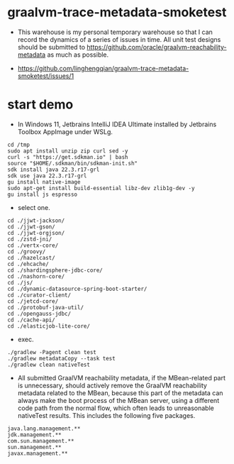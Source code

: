 # graalvm-trace-metadata-smoketest

- This warehouse is my personal temporary warehouse so that I can record the dynamics of a series of issues in time. All
  unit test designs should be submitted to https://github.com/oracle/graalvm-reachability-metadata as much as possible.

- https://github.com/linghengqian/graalvm-trace-metadata-smoketest/issues/1

# start demo

- In Windows 11, Jetbrains IntelliJ IDEA Ultimate installed by Jetbrains Toolbox AppImage under WSLg. 

```shell
cd /tmp
sudo apt install unzip zip curl sed -y
curl -s "https://get.sdkman.io" | bash
source "$HOME/.sdkman/bin/sdkman-init.sh"
sdk install java 22.3.r17-grl
sdk use java 22.3.r17-grl
gu install native-image
sudo apt-get install build-essential libz-dev zlib1g-dev -y
gu install js espresso

```

- select one.

```shell
cd ./jjwt-jackson/
cd ./jjwt-gson/
cd ./jjwt-orgjson/
cd ./zstd-jni/
cd ./vertx-core/
cd ./groovy/
cd ./hazelcast/
cd ./ehcache/
cd ./shardingsphere-jdbc-core/
cd ./nashorn-core/
cd ./js/
cd ./dynamic-datasource-spring-boot-starter/
cd ./curator-client/
cd ./jetcd-core/
cd ./protobuf-java-util/
cd ./opengauss-jdbc/
cd ./cache-api/
cd ./elasticjob-lite-core/
```

- exec.

```shell
./gradlew -Pagent clean test
./gradlew metadataCopy --task test
./gradlew clean nativeTest
```

- All submitted GraalVM reachability metadata, if the MBean-related part is unnecessary, should actively remove the
  GraalVM reachability metadata related to the MBean, because this part of the metadata can always make the boot process
  of the MBean server, using a different code path from the normal flow, which often leads to unreasonable nativeTest
  results. This includes the following five packages.
```
java.lang.management.**
jdk.management.**
com.sun.management.**
sun.management.**
javax.management.**
```
